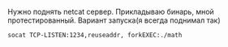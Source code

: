 Нужно поднять netcat сервер. Прикладываю бинарь, мной протестированный. Вариант запуска(я всегда поднимал так)

```bash
socat TCP-LISTEN:1234,reuseaddr, forkEXEC:./math
```
